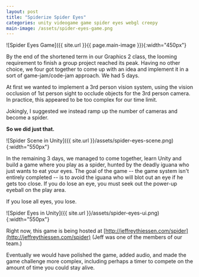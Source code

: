 ```yaml
---
layout: post
title: "Spiderize Spider Eyes"
categories: unity videogame game spider eyes webgl creepy
main-image: /assets/spider-eyes-game.png
---
```


![Spider Eyes Game]({{ site.url }}{{ page.main-image }}){:width="450px"}

By the end of the shortened term in our Graphics 2 class, the looming requirement to finish a group project reached its peak. Having no other choice, we four got together to come up with an idea and implement it in a sort of game-jam/code-jam approach. We had 5 days.

At first we wanted to implement a 3rd person vision system, using the vision occlusion of 1st person sight to occlude objects for the 3rd person camera. In practice, this appeared to be too complex for our time limit.

Jokingly, I suggested we instead ramp up the number of cameras and become a spider.

**So we did just that.**

![Spider Scene in Unity]({{ site.url }}/assets/spider-eyes-scene.png){:width="550px"}

In the remaining 3 days, we managed to come together, learn Unity and build a game where you play as a spider, hunted by the deadly iguana who just wants to eat your eyes. The goal of the game -- the game system isn't entirely completed -- is to avoid the iguana who will blot out an eye if he gets too close. If you do lose an eye, you must seek out the power-up eyeball on the play area.

If you lose all eyes, you lose.

![Spider Eyes in Unity]({{ site.url }}/assets/spider-eyes-ui.png){:width="550px"}

Right now, this game is being hosted at [http://jeffreythiessen.com/spider](http://jeffreythiessen.com/spider) (Jeff was one of the members of our team.)

Eventually we would have polished the game, added audio, and made the game challenge more complex, including perhaps a timer to compete on the amount of time you could stay alive.
